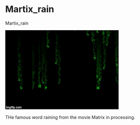 # Martix_rain
Martix_rain

![alt text](1lsk4g.gif "Image of front page")

THe famous word raining from the movie Matrix in processing.
